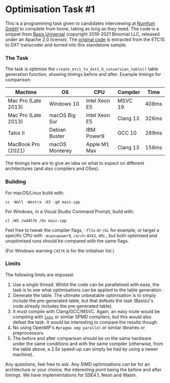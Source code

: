# Optimisation Task #1

This is a programming task given to candidates interviewing at [Numfum GmbH](//www.numfum.com/jobs_en/) to complete from home, taking as long as they need. The code is a snippet from [Basis Universal](//github.com/BinomialLLC/basis_universal) (copyright 2019-2021 Binomial LLC, released under an Apache 2.0 license). The [original code](//github.com/BinomialLLC/basis_universal/blob/77b7df8e5df3532a42ef3c76de0c14cc005d0f65/transcoder/basisu_transcoder.cpp#L1178-L1253) is extracted from the ETC1S to DXT transcoder and turned into this standalone sample.

### The Task

The task is optimise the `create_etc1_to_dxt1_6_conversion_table()` table generation function, showing timings before and after. Example timings for comparison:

| Machine             | OS             | CPU           | Compiler | Time  |
|---------------------|----------------|---------------|----------|-------|
| Mac Pro (Late 2013) | Windows 10     | Intel Xeon E5 | MSVC 19  | 408ms |
| Mac Pro (Late 2013) | macOS Big Sur  | Intel Xeon E5 | Clang 13 | 326ms |
| Talos II            | Debian Buster  | IBM Power9    | GCC 10   | 289ms |
| MacBook Pro (2021)  | macOS Monterey | Apple M1 Max  | Clang 13 | 158ms |

The timings here are to give an idea on what to expect on different architectures (and also compilers and OSes).

### Building

For macOS/Linux build with:
```
cc -Wall -Wextra -O3 -g0 main.cpp
```
For Windows, in a Visual Studio Command Prompt, build with:
```
cl /W3 /wd4576 /Ox main.cpp
```
Feel free to tweak the compiler flags, `-flto` or `/GL` for example, or target a specific CPU with `-mcpu=power9`, `/arch:AVX2`, etc., but both optimised and unoptimised runs should be compared with the same flags.

(For Windows warning `C4576` is for the initialiser list.)

### Limits

The following limits are imposed:
1. Use a single thread. Whilst the code can be parallelised with ease, the task is to see what optimisations can be applied to the table generation.
2. Generate the table. The ultimate unbeatable optimisation is to simply include the pre-generated table, but that defeats the task (BasisU's code already includes the pre-generated table).
3. It must compile with Clang/GCC/MSVC. Again, an easy route would be compiling with [`ispc`](//ispc.github.io) or similar SPMD compilers, but this would also defeat the task. It _would_ be interesting to compare the results though.
4. No using OpenMP's `#pragma omp parallel` or similar libraries or preprocessors.
5. The before and after comparison should be on the same hardware under the same conditions and with the same compiler (otherwise, from the table above, a 2.5x speed-up can simply be had by using a newer machine).

Any questions, feel free to ask. Any SIMD optimisations can be for an architecture or your choice, the interesting point being the before and after timings. We have implementations for SSE4.1, Neon and Wasm.
